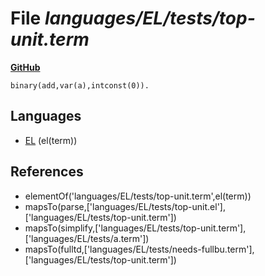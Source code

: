 # File _languages/EL/tests/top-unit.term_
**[GitHub](https://github.com/softlang/yas/blob/master/languages/EL/tests/top-unit.term)**
```
binary(add,var(a),intconst(0)).
```

## Languages
* [EL](../languages/EL.md) (el(term))

## References
* elementOf('languages/EL/tests/top-unit.term',el(term))
* mapsTo(parse,['languages/EL/tests/top-unit.el'],['languages/EL/tests/top-unit.term'])
* mapsTo(simplify,['languages/EL/tests/top-unit.term'],['languages/EL/tests/a.term'])
* mapsTo(fulltd,['languages/EL/tests/needs-fullbu.term'],['languages/EL/tests/top-unit.term'])
